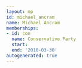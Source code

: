 ```yaml
---
layout: mp
id: michael_ancram
name: Michael Ancram
memberships:
- id: con
  name: Conservative Party
  start: 
  end: '2010-03-30'
autogenerated: true
---
```

